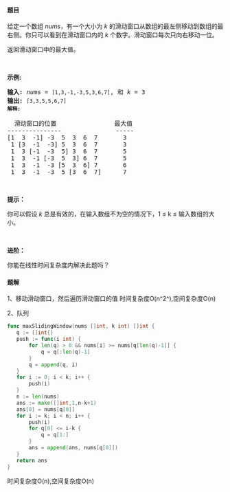 #### 题目
<p>给定一个数组 <em>nums</em>，有一个大小为&nbsp;<em>k&nbsp;</em>的滑动窗口从数组的最左侧移动到数组的最右侧。你只可以看到在滑动窗口内的 <em>k</em>&nbsp;个数字。滑动窗口每次只向右移动一位。</p>

<p>返回滑动窗口中的最大值。</p>

<p>&nbsp;</p>

<p><strong>示例:</strong></p>

<pre><strong>输入:</strong> <em>nums</em> = <code>[1,3,-1,-3,5,3,6,7]</code>, 和 <em>k</em> = 3
<strong>输出: </strong><code>[3,3,5,5,6,7] 
<strong>解释: 
</strong></code>
  滑动窗口的位置                最大值
---------------               -----
[1  3  -1] -3  5  3  6  7       3
 1 [3  -1  -3] 5  3  6  7       3
 1  3 [-1  -3  5] 3  6  7       5
 1  3  -1 [-3  5  3] 6  7       5
 1  3  -1  -3 [5  3  6] 7       6
 1  3  -1  -3  5 [3  6  7]      7</pre>

<p>&nbsp;</p>

<p><strong>提示：</strong></p>

<p>你可以假设 <em>k </em>总是有效的，在输入数组不为空的情况下，1 &le; k &le;&nbsp;输入数组的大小。</p>

<p>&nbsp;</p>

<p><strong>进阶：</strong></p>

<p>你能在线性时间复杂度内解决此题吗？</p>


 #### 题解
 1、移动滑动窗口，然后遍历滑动窗口的值
 时间复杂度O(n^2^),空间复杂度O(n)
 
 2、队列
 ```go
func maxSlidingWindow(nums []int, k int) []int {
	q := []int{}
	push := func(i int) {
		for len(q) > 0 && nums[i] >= nums[q[len(q)-1]] {
			q = q[:len(q)-1]
		}
		q = append(q, i)
	}
	for i := 0; i < k; i++ {
		push(i)
	}
	n := len(nums)
	ans := make([]int,1,n-k+1)
	ans[0] = nums[q[0]]
	for i := k; i < n; i++ {
		push(i)
		for q[0] <= i-k {
			q = q[1:]
		}
		ans = append(ans, nums[q[0]])
	}
	return ans
}
```
 时间复杂度O(n),空间复杂度O(n)
 